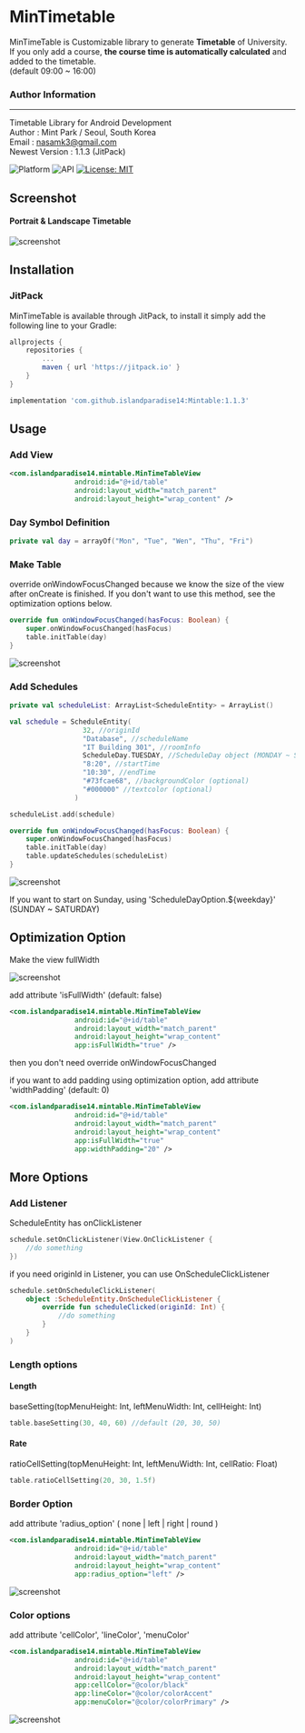 # MinTimetable
MinTimeTable is Customizable library to generate **Timetable** of University.   
If you only add a course, **the course time is automatically calculated** and added to the timetable.   
(default 09:00 ~ 16:00)

### Author Information
----   
Timetable Library for Android Development   
Author : Mint Park / Seoul, South Korea   
Email : nasamk3@gmail.com   
Newest Version : 1.1.3 (JitPack)  
  
![Platform](https://img.shields.io/badge/Platform-Android-orange.svg)
![API](https://img.shields.io/badge/API-19%2B-green.svg)
[![License: MIT](https://img.shields.io/badge/License-MIT-yellow.svg)](https://opensource.org/licenses/MIT)

## Screenshot   

#### Portrait & Landscape Timetable   
![screenshot](./screenshot_1.png)   

## Installation
### JitPack
MinTimeTable is available through JitPack, to install it simply add the following line to your Gradle:   
```groovy
allprojects {
    repositories {
        ...
        maven { url 'https://jitpack.io' }
    }
}
```
```groovy
implementation 'com.github.islandparadise14:Mintable:1.1.3'
```

## Usage   
### Add View
```xml
<com.islandparadise14.mintable.MinTimeTableView
                android:id="@+id/table"
                android:layout_width="match_parent"
                android:layout_height="wrap_content" />
```

### Day Symbol Definition   
```kotlin
private val day = arrayOf("Mon", "Tue", "Wen", "Thu", "Fri")  
```
### Make Table
override onWindowFocusChanged because we know the size of the view after onCreate is finished.
If you don't want to use this method, see the optimization options below.
```kotlin
override fun onWindowFocusChanged(hasFocus: Boolean) {
    super.onWindowFocusChanged(hasFocus)
    table.initTable(day)
}
```
![screenshot](./screenshot_2.png)  

### Add Schedules
```kotlin
private val scheduleList: ArrayList<ScheduleEntity> = ArrayList()
```
```kotlin
val schedule = ScheduleEntity(
                  32, //originId
                  "Database", //scheduleName
                  "IT Building 301", //roomInfo
                  ScheduleDay.TUESDAY, //ScheduleDay object (MONDAY ~ SUNDAY)
                  "8:20", //startTime
                  "10:30", //endTime
                  "#73fcae68", //backgroundColor (optional)
                  "#000000" //textcolor (optional)
                )
```
```kotlin
scheduleList.add(schedule)
```
```kotlin
override fun onWindowFocusChanged(hasFocus: Boolean) {
    super.onWindowFocusChanged(hasFocus)
    table.initTable(day)
    table.updateSchedules(scheduleList)
}
```
![screenshot](./screenshot_3.png)  

If you want to start on Sunday,
using 'ScheduleDayOption.${weekday}' (SUNDAY ~ SATURDAY)

## Optimization Option
Make the view fullWidth

![screenshot](./screenshot_4.png) 

add attribute 'isFullWidth' (default: false)
```xml
<com.islandparadise14.mintable.MinTimeTableView
                android:id="@+id/table"
                android:layout_width="match_parent"
                android:layout_height="wrap_content"
                app:isFullWidth="true" />
```
then you don't need override onWindowFocusChanged

if you want to add padding using optimization option, add attribute 'widthPadding' (default: 0)
```xml
<com.islandparadise14.mintable.MinTimeTableView
                android:id="@+id/table"
                android:layout_width="match_parent"
                android:layout_height="wrap_content"
                app:isFullWidth="true"
                app:widthPadding="20" />
```

## More Options
### Add Listener
ScheduleEntity has onClickListener
```kotlin
schedule.setOnClickListener(View.OnClickListener {
    //do something
})
```
if you need originId in Listener, you can use OnScheduleClickListener
```kotlin
schedule.setOnScheduleClickListener(
    object :ScheduleEntity.OnScheduleClickListener {
        override fun scheduleClicked(originId: Int) {
            //do something
        }
    }
)
```

### Length options
#### Length
baseSetting(topMenuHeight: Int, leftMenuWidth: Int, cellHeight: Int)
```kotlin
table.baseSetting(30, 40, 60) //default (20, 30, 50)
```

#### Rate
ratioCellSetting(topMenuHeight: Int, leftMenuWidth: Int, cellRatio: Float)
```kotlin
table.ratioCellSetting(20, 30, 1.5f)
```

### Border Option
add attribute 'radius_option' ( none | left | right | round )
```xml
<com.islandparadise14.mintable.MinTimeTableView
                android:id="@+id/table"
                android:layout_width="match_parent"
                android:layout_height="wrap_content"
                app:radius_option="left" />
```

![screenshot](./screenshot_5.png) 

### Color options
add attribute 'cellColor', 'lineColor', 'menuColor'
```xml
<com.islandparadise14.mintable.MinTimeTableView
                android:id="@+id/table"
                android:layout_width="match_parent"
                android:layout_height="wrap_content"
                app:cellColor="@color/black"
                app:lineColor="@color/colorAccent"
                app:menuColor="@color/colorPrimary" />
```

![screenshot](./screenshot_6.png)

